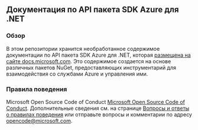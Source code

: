 ﻿## <a name="documentation-for-azure-net-sdk-apis"></a>Документация по API пакета SDK Azure для .NET

### <a name="overview"></a>Обзор

В этом репозитории хранится необработанное содержимое документации по API пакета SDK Azure для .NET, которая [размещена на сайте docs.microsoft.com](https://docs.microsoft.com/dotnet/api/overview/azure/?view=azure-dotnet). Это содержимое создается на основе различных пакетов NuGet, предоставляющих инструментарий для взаимодействия со службами Azure и управления ими.

### <a name="code-of-conduct"></a>Правила поведения

Microsoft Open Source Code of Conduct [Microsoft Open Source Code of Conduct](https://opensource.microsoft.com/codeofconduct/).
Дополнительные сведения см. на странице [Вопросы и ответы о правилах поведения](https://opensource.microsoft.com/codeofconduct/faq/) или отправьте вопросы и комментарии по адресу [opencode@microsoft.com](mailto:opencode@microsoft.com).
